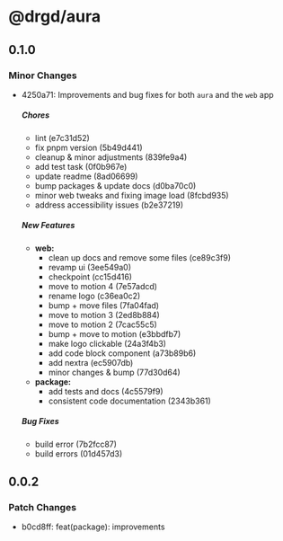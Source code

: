 # @drgd/aura

## 0.1.0

### Minor Changes

- 4250a71: Improvements and bug fixes for both `aura` and the `web` app

  ##### Chores

  - lint (e7c31d52)
  - fix pnpm version (5b49d441)
  - cleanup & minor adjustments (839fe9a4)
  - add test task (0f0b967e)
  - update readme (8ad06699)
  - bump packages & update docs (d0ba70c0)
  - minor web tweaks and fixing image load (8fcbd935)
  - address accessibility issues (b2e37219)

  ##### New Features

  - **web:**
    - clean up docs and remove some files (ce89c3f9)
    - revamp ui (3ee549a0)
    - checkpoint (cc15d416)
    - move to motion 4 (7e57adcd)
    - rename logo (c36ea0c2)
    - bump + move files (7fa04fad)
    - move to motion 3 (2ed8b884)
    - move to motion 2 (7cac55c5)
    - bump + move to motion (e3bbdfb7)
    - make logo clickable (24a3f4b3)
    - add code block component (a73b89b6)
    - add nextra (ec5907db)
    - minor changes & bump (77d30d64)
  - **package:**
    - add tests and docs (4c5579f9)
    - consistent code documentation (2343b361)

  ##### Bug Fixes

  - build error (7b2fcc87)
  - build errors (01d457d3)

## 0.0.2

### Patch Changes

- b0cd8ff: feat(package): improvements
